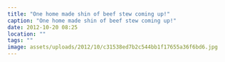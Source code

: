 ```yaml
---
title: "One home made shin of beef stew coming up!"
caption: "One home made shin of beef stew coming up!"
date: 2012-10-20 08:25
location: ""
tags: ""
image: assets/uploads/2012/10/c31538ed7b2c544bb1f17655a36f6bd6.jpg
---
```

